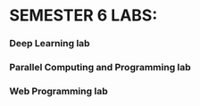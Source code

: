 # SEMESTER 6 LABS:
### Deep Learning lab
### Parallel Computing and Programming lab
### Web Programming lab
